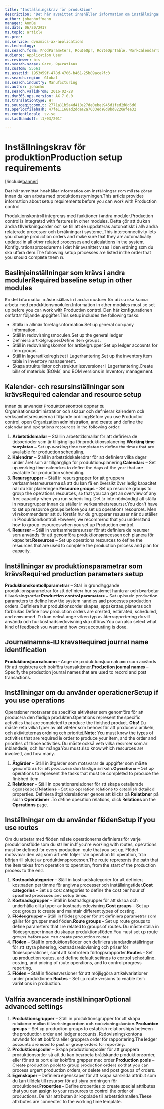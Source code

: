 ```yaml
---
title: "Inställningskrav för produktion"
description: "Det här avsnittet innehåller information om inställningar som måste göras innan du kan arbeta med produktionsstyrningen."
author: johanhoffmann
manager: AnnBe
ms.date: 06/20/2017
ms.topic: article
ms.prod: 
ms.service: dynamics-ax-applications
ms.technology: 
ms.search.form: ProdParameters, RouteOpr, RouteOprTable, WorkCalendarTable, WorkTimeTable, WrkCtrTable
audience: Application User
ms.reviewer: bis
ms.search.scope: Core, Operations
ms.custom: 55561
ms.assetid: 1953059f-478d-4706-b461-25b89ace5fc3
ms.search.region: Global
ms.search.industry: Manufacturing
ms.author: johanho
ms.search.validFrom: 2016-02-28
ms.dyn365.ops.version: AX 7.0.0
ms.translationtype: HT
ms.sourcegitcommit: 2771a31b5a4d418a27de0ebe1945d1fed2d8d6d6
ms.openlocfilehash: 47fe11168ad2ddea2a7033eda8d8bd8220efea32
ms.contentlocale: sv-se
ms.lasthandoff: 11/03/2017

---
```


# <a name="production-setup-requirements"></a><span data-ttu-id="8f8c2-103">Inställningskrav för produktion</span><span class="sxs-lookup"><span data-stu-id="8f8c2-103">Production setup requirements</span></span>

[!include[banner](../includes/banner.md)]


<span data-ttu-id="8f8c2-104">Det här avsnittet innehåller information om inställningar som måste göras innan du kan arbeta med produktionsstyrningen.</span><span class="sxs-lookup"><span data-stu-id="8f8c2-104">This article provides information about setup requirements before you can work with Production control.</span></span> 

<span data-ttu-id="8f8c2-105">Produktionskontroll integreras med funktioner i andra moduler.</span><span class="sxs-lookup"><span data-stu-id="8f8c2-105">Production control is integrated with features in other modules.</span></span> <span data-ttu-id="8f8c2-106">Detta gör att du kan ändra tillverkningsorder och se till att de uppdateras automatiskt i alla andra relaterade processer och beräkningar i systemet.</span><span class="sxs-lookup"><span data-stu-id="8f8c2-106">This interconnectivity lets you change production orders and make sure that they are automatically updated in all other related processes and calculations in the system.</span></span> <span data-ttu-id="8f8c2-107">Konfigurationsprocedurerna i det här avsnittet visas i den ordning som du ska utföra dem.</span><span class="sxs-lookup"><span data-stu-id="8f8c2-107">The following setup processes are listed in the order that you should complete them in.</span></span>

## <a name="required-baseline-setup-in-other-modules"></a><span data-ttu-id="8f8c2-108">Baslinjeinställningar som krävs i andra moduler</span><span class="sxs-lookup"><span data-stu-id="8f8c2-108">Required baseline setup in other modules</span></span>
<span data-ttu-id="8f8c2-109">En del information måste ställas in i andra moduler för att du ska kunna arbeta med produktionsmodulen.</span><span class="sxs-lookup"><span data-stu-id="8f8c2-109">Information in other modules must be set up before you can work with Production control.</span></span> <span data-ttu-id="8f8c2-110">Den här konfigurationen omfattar följande uppgifter:</span><span class="sxs-lookup"><span data-stu-id="8f8c2-110">This setup includes the following tasks:</span></span>

-   <span data-ttu-id="8f8c2-111">Ställa in allmän företagsinformation.</span><span class="sxs-lookup"><span data-stu-id="8f8c2-111">Set up general company information.</span></span>
-   <span data-ttu-id="8f8c2-112">Ställ in redovisningsmodulen.</span><span class="sxs-lookup"><span data-stu-id="8f8c2-112">Set up the general ledger.</span></span>
-   <span data-ttu-id="8f8c2-113">Definiera artikelgrupper.</span><span class="sxs-lookup"><span data-stu-id="8f8c2-113">Define item groups.</span></span>
-   <span data-ttu-id="8f8c2-114">Ställ in redovisningskonton för artikelgrupper.</span><span class="sxs-lookup"><span data-stu-id="8f8c2-114">Set up ledger accounts for item groups.</span></span>
-   <span data-ttu-id="8f8c2-115">Ställ in lagerartikelregistret i Lagerhantering.</span><span class="sxs-lookup"><span data-stu-id="8f8c2-115">Set up the inventory item table in Inventory management.</span></span>
-   <span data-ttu-id="8f8c2-116">Skapa strukturlistor och strukturlisteversioner i Lagerhantering.</span><span class="sxs-lookup"><span data-stu-id="8f8c2-116">Create bills of materials (BOMs) and BOM versions in Inventory management.</span></span>

## <a name="required-calendar-and-resource-setup"></a><span data-ttu-id="8f8c2-117">Kalender- och resursinställningar som krävs</span><span class="sxs-lookup"><span data-stu-id="8f8c2-117">Required calendar and resource setup</span></span>
<span data-ttu-id="8f8c2-118">Innan du använder Produktionskontroll öppnar du Organisationsadministration och skapar och definierar kalendern och verksamhetsresurserna i följande ordning:</span><span class="sxs-lookup"><span data-stu-id="8f8c2-118">Before you use Production control, open Organization administration, and create and define the calendar and operations resources in the following order:</span></span>

1.  <span data-ttu-id="8f8c2-119">**Arbetstidsmallar** – Ställ in arbetstidsmallar för att definiera de tidsperioder som är tillgängliga för produktionsplanering.</span><span class="sxs-lookup"><span data-stu-id="8f8c2-119">**Working time templates** – Set up working time templates to define the times that are available for production scheduling.</span></span>
2.  <span data-ttu-id="8f8c2-120">**Kalendrar** – Ställ in arbetstidskalendrar för att definiera vilka dagar under året som är tillgängliga för produktionsplanering.</span><span class="sxs-lookup"><span data-stu-id="8f8c2-120">**Calendars** – Set up working time calendars to define the days of the year that are available for production scheduling.</span></span>
3.  <span data-ttu-id="8f8c2-121">**Resursgrupper** – Ställ in resursgrupper för att gruppera verksamhetsresurserna så att du kan få en översikt över ledig kapacitet när du kör planeringen.</span><span class="sxs-lookup"><span data-stu-id="8f8c2-121">**Resource groups** – Set up resource groups to group the operations resources, so that you can get an overview of any free capacity when you run scheduling.</span></span> <span data-ttu-id="8f8c2-122">Det är inte nödvändigt att ställa in resursgrupper innan du ställer in verksamhetsresurser.</span><span class="sxs-lookup"><span data-stu-id="8f8c2-122">You don't have to set up resource groups before you set up operations resources.</span></span> <span data-ttu-id="8f8c2-123">Men vi rekommenderar att du förstår hur du grupperar resurser när du ställer in Produktionskontroll.</span><span class="sxs-lookup"><span data-stu-id="8f8c2-123">However, we recommend that you understand how to group resources when you set up Production control.</span></span>
4.  <span data-ttu-id="8f8c2-124">**Resurser** – Ställ in verksamhetsresurser för att definiera de resurser som används för att genomföra produktionsprocessen och planera för kapacitet.</span><span class="sxs-lookup"><span data-stu-id="8f8c2-124">**Resources** – Set up operations resources to define the resources that are used to complete the production process and plan for capacity.</span></span>

## <a name="required-production-parameters-setup"></a><span data-ttu-id="8f8c2-125">Inställningar av produktionsparametrar som krävs</span><span class="sxs-lookup"><span data-stu-id="8f8c2-125">Required production parameters setup</span></span>
<span data-ttu-id="8f8c2-126">**Produktionskontrollparametrar** – Ställ in grundläggande produktionsparametrar för att definiera hur systemet hanterar och bearbetar tillverkningsorder.</span><span class="sxs-lookup"><span data-stu-id="8f8c2-126">**Production control parameters** – Set up basic production parameters to define how the system handles and processes production orders.</span></span> <span data-ttu-id="8f8c2-127">Definiera hur produktionsorder skapas, uppskattas, planeras och förbrukas.</span><span class="sxs-lookup"><span data-stu-id="8f8c2-127">Define how production orders are created, estimated, scheduled, and consumed.</span></span> <span data-ttu-id="8f8c2-128">Du kan också ange vilken typ av återrapportering du vill använda och hur kostnadsredovisning ska utföras.</span><span class="sxs-lookup"><span data-stu-id="8f8c2-128">You can also select what kind of feedback you want and how cost accounting is done.</span></span>

## <a name="required-journal-name-identification"></a><span data-ttu-id="8f8c2-129">Journalnamns-ID krävs</span><span class="sxs-lookup"><span data-stu-id="8f8c2-129">Required journal name identification</span></span>
<span data-ttu-id="8f8c2-130">**Produktionsjournalnamn** – Ange de produktionsjournalnamn som används för att registrera och bokföra transaktioner.</span><span class="sxs-lookup"><span data-stu-id="8f8c2-130">**Production journal names** – Specify the production journal names that are used to record and post transactions.</span></span>

## <a name="setup-if-you-use-operations"></a><span data-ttu-id="8f8c2-131">Inställningar om du använder operationer</span><span class="sxs-lookup"><span data-stu-id="8f8c2-131">Setup if you use operations</span></span>
<span data-ttu-id="8f8c2-132">Operationer motsvarar de specifika aktiviteter som genomförs för att producera den färdiga produkten.</span><span class="sxs-lookup"><span data-stu-id="8f8c2-132">Operations represent the specific activities that are completed to produce the finished product.</span></span> <span data-ttu-id="8f8c2-133">**Obs!** Du måste veta vilka typer av aktiviteter som behövs för att producera artikeln, och aktiviteternas ordning och prioritet.</span><span class="sxs-lookup"><span data-stu-id="8f8c2-133">**Note:** You must know the types of activities that are required in order to produce your item, and the order and priorities of those activities.</span></span> <span data-ttu-id="8f8c2-134">Du måste också veta vilka resurser som är inblandade, och hur många.</span><span class="sxs-lookup"><span data-stu-id="8f8c2-134">You must also know which resources are involved, and how many.</span></span>

1.  <span data-ttu-id="8f8c2-135">**Åtgärder** – Ställ in åtgärder som motsvarar de uppgifter som måste genomföras för att producera den färdiga artikeln.</span><span class="sxs-lookup"><span data-stu-id="8f8c2-135">**Operations** – Set up operations to represent the tasks that must be completed to produce the finished item.</span></span>
2.  <span data-ttu-id="8f8c2-136">**Relationer** – Ställ in operationsrelationer för att skapa detaljerade egenskaper.</span><span class="sxs-lookup"><span data-stu-id="8f8c2-136">**Relations** – Set up operation relations to establish detailed properties.</span></span> <span data-ttu-id="8f8c2-137">Definiera åtgärdsrelationer genom att klicka på **Relationer** på sidan **Operationer** .</span><span class="sxs-lookup"><span data-stu-id="8f8c2-137">To define operation relations, click **Relations** on the **Operations** page.</span></span>

## <a name="setup-if-you-use-routes"></a><span data-ttu-id="8f8c2-138">Inställningar om du använder flöden</span><span class="sxs-lookup"><span data-stu-id="8f8c2-138">Setup if you use routes</span></span>
<span data-ttu-id="8f8c2-139">Om du arbetar med flöden måste operationerna definieras för varje produktionsflöde som du ställer in.</span><span class="sxs-lookup"><span data-stu-id="8f8c2-139">If you're working with routes, operations must be defined for every production route that you set up.</span></span> <span data-ttu-id="8f8c2-140">Flödet motsvarar den väg som artikeln följer från operation till operation, från början till slutet av produktionsprocessen.</span><span class="sxs-lookup"><span data-stu-id="8f8c2-140">The route represents the path that the item takes from operation to operation, from the start of the production process to the end.</span></span>

1.  <span data-ttu-id="8f8c2-141">**Kostnadskategorier** – Ställ in kostnadskategorier för att definiera kostnaden per timme för angivna processer och inställningstider.</span><span class="sxs-lookup"><span data-stu-id="8f8c2-141">**Cost categories** – Set up cost categories to define the cost per hour of specified processes and setup times.</span></span>
2.  <span data-ttu-id="8f8c2-142">**Kostnadsgrupper** – Ställ in kostnadsgrupper för att skapa och underhålla olika typer av kostnadsredovisning.</span><span class="sxs-lookup"><span data-stu-id="8f8c2-142">**Cost groups** – Set up cost groups to create and maintain different types of costing.</span></span>
3.  <span data-ttu-id="8f8c2-143">**Flödesgrupper** – Ställ in flödesgrupper för att definiera parametrar som gäller för grupper med flöden.</span><span class="sxs-lookup"><span data-stu-id="8f8c2-143">**Route groups** – Set up route groups to define parameters that are related to groups of routes.</span></span> <span data-ttu-id="8f8c2-144">Du måste ställa in flödesgrupper innan du skapar produktionsflöden.</span><span class="sxs-lookup"><span data-stu-id="8f8c2-144">You must set up route groups before you can create production routes.</span></span>
4.  <span data-ttu-id="8f8c2-145">**Flöden** – Ställ in produktionsflöden och definiera standardinställningar för att styra planering, kostnadsredovisning och priser för flödesoperationer, samt att kontrollera förloppsrapporter.</span><span class="sxs-lookup"><span data-stu-id="8f8c2-145">**Routes** – Set up production routes, and define default settings to control scheduling, costing, and pricing of route operations, and to control progress reporting.</span></span>
5.  <span data-ttu-id="8f8c2-146">**Flöden** – Ställ in flödesversioner för att möjliggöra artikelvariationer under produktionen.</span><span class="sxs-lookup"><span data-stu-id="8f8c2-146">**Routes** – Set up route versions to enable item variations in production.</span></span>

## <a name="optional-advanced-settings"></a><span data-ttu-id="8f8c2-147">Valfria avancerade inställningar</span><span class="sxs-lookup"><span data-stu-id="8f8c2-147">Optional advanced settings</span></span>
1.  <span data-ttu-id="8f8c2-148">**Produktionsgrupper** – Ställ in produktionsgrupper för att skapa relationer mellan tillverkningsordern och redovisningskonton.</span><span class="sxs-lookup"><span data-stu-id="8f8c2-148">**Production groups** – Set up production groups to establish relationships between the production order and ledger accounts.</span></span> <span data-ttu-id="8f8c2-149">Redovisningskontona används för att bokföra eller gruppera order för rapportering.</span><span class="sxs-lookup"><span data-stu-id="8f8c2-149">The ledger accounts are used to post or group orders for reporting.</span></span>
2.  <span data-ttu-id="8f8c2-150">**Produktionspooler** – Skapa produktionspooler för att gruppera produktionsorder så att du kan bearbeta brådskande produktionsorder, eller för att ta bort eller bokföra grupper med order.</span><span class="sxs-lookup"><span data-stu-id="8f8c2-150">**Production pools** – Create production pools to group production orders so that you can process urgent production orders, or delete and post groups of orders.</span></span>
3.  <span data-ttu-id="8f8c2-151">**Egenskaper** – Definiera egenskaper för att skapa särskilda attribut som du kan tilldela till resurser för att styra ordningen för produktioner.</span><span class="sxs-lookup"><span data-stu-id="8f8c2-151">**Properties** – Define properties to create special attributes that you can assign to your resources to control the order of productions.</span></span> <span data-ttu-id="8f8c2-152">De här attributen är kopplade till arbetstidsmallen.</span><span class="sxs-lookup"><span data-stu-id="8f8c2-152">These attributes are connected to the working time template.</span></span>






